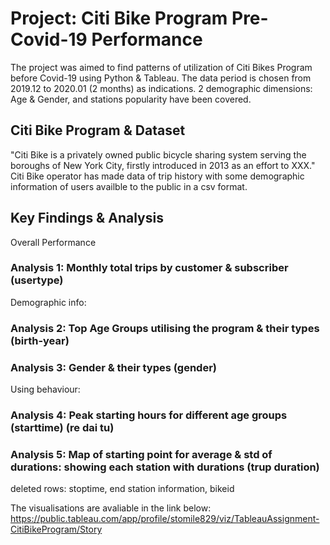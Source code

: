 
# Project: Citi Bike Program Pre-Covid-19 Performance
The project was aimed to find patterns of utilization of Citi Bikes Program before Covid-19 using Python & Tableau. The data period is chosen from 2019.12 to 2020.01 (2 months) as indications. 2 demographic dimensions: Age & Gender, and stations popularity have been covered.

## Citi Bike Program & Dataset
"Citi Bike is a privately owned public bicycle sharing system serving the boroughs of New York City, firstly introduced in 2013 as an effort to XXX."
Citi Bike operator has made data of trip history with some demographic information of users availble to the public in a csv format.  


## Key Findings & Analysis
Overall Performance
### Analysis 1: Monthly total trips by customer & subscriber (usertype)
Demographic info: 
### Analysis 2: Top Age Groups utilising the program & their types (birth-year)
### Analysis 3: Gender & their types (gender)
Using behaviour: 
### Analysis 4: Peak starting hours for different age groups (starttime) (re dai tu)
### Analysis 5: Map of starting point for average & std of durations: showing each station with durations (trup duration)



deleted rows: stoptime, end station information, bikeid


The visualisations are avaliable in the link below:</br>
https://public.tableau.com/app/profile/stomile829/viz/TableauAssignment-CitiBikeProgram/Story
